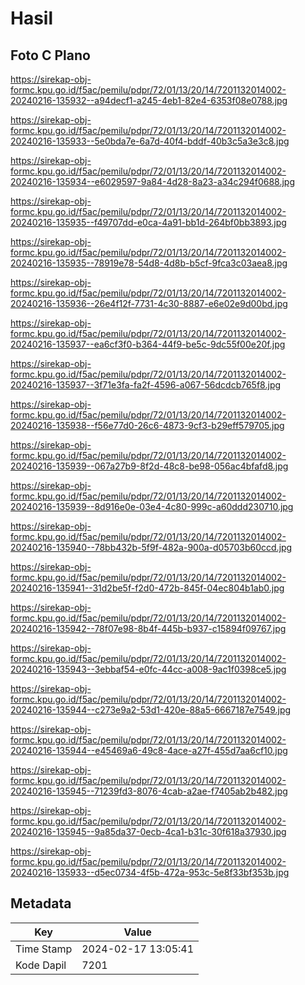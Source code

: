 # Hasil

## Foto C Plano

https://sirekap-obj-formc.kpu.go.id/f5ac/pemilu/pdpr/72/01/13/20/14/7201132014002-20240216-135932--a94decf1-a245-4eb1-82e4-6353f08e0788.jpg

https://sirekap-obj-formc.kpu.go.id/f5ac/pemilu/pdpr/72/01/13/20/14/7201132014002-20240216-135933--5e0bda7e-6a7d-40f4-bddf-40b3c5a3e3c8.jpg

https://sirekap-obj-formc.kpu.go.id/f5ac/pemilu/pdpr/72/01/13/20/14/7201132014002-20240216-135934--e6029597-9a84-4d28-8a23-a34c294f0688.jpg

https://sirekap-obj-formc.kpu.go.id/f5ac/pemilu/pdpr/72/01/13/20/14/7201132014002-20240216-135935--f49707dd-e0ca-4a91-bb1d-264bf0bb3893.jpg

https://sirekap-obj-formc.kpu.go.id/f5ac/pemilu/pdpr/72/01/13/20/14/7201132014002-20240216-135935--78919e78-54d8-4d8b-b5cf-9fca3c03aea8.jpg

https://sirekap-obj-formc.kpu.go.id/f5ac/pemilu/pdpr/72/01/13/20/14/7201132014002-20240216-135936--26e4f12f-7731-4c30-8887-e6e02e9d00bd.jpg

https://sirekap-obj-formc.kpu.go.id/f5ac/pemilu/pdpr/72/01/13/20/14/7201132014002-20240216-135937--ea6cf3f0-b364-44f9-be5c-9dc55f00e20f.jpg

https://sirekap-obj-formc.kpu.go.id/f5ac/pemilu/pdpr/72/01/13/20/14/7201132014002-20240216-135937--3f71e3fa-fa2f-4596-a067-56dcdcb765f8.jpg

https://sirekap-obj-formc.kpu.go.id/f5ac/pemilu/pdpr/72/01/13/20/14/7201132014002-20240216-135938--f56e77d0-26c6-4873-9cf3-b29eff579705.jpg

https://sirekap-obj-formc.kpu.go.id/f5ac/pemilu/pdpr/72/01/13/20/14/7201132014002-20240216-135939--067a27b9-8f2d-48c8-be98-056ac4bfafd8.jpg

https://sirekap-obj-formc.kpu.go.id/f5ac/pemilu/pdpr/72/01/13/20/14/7201132014002-20240216-135939--8d916e0e-03e4-4c80-999c-a60ddd230710.jpg

https://sirekap-obj-formc.kpu.go.id/f5ac/pemilu/pdpr/72/01/13/20/14/7201132014002-20240216-135940--78bb432b-5f9f-482a-900a-d05703b60ccd.jpg

https://sirekap-obj-formc.kpu.go.id/f5ac/pemilu/pdpr/72/01/13/20/14/7201132014002-20240216-135941--31d2be5f-f2d0-472b-845f-04ec804b1ab0.jpg

https://sirekap-obj-formc.kpu.go.id/f5ac/pemilu/pdpr/72/01/13/20/14/7201132014002-20240216-135942--78f07e98-8b4f-445b-b937-c15894f09767.jpg

https://sirekap-obj-formc.kpu.go.id/f5ac/pemilu/pdpr/72/01/13/20/14/7201132014002-20240216-135943--3ebbaf54-e0fc-44cc-a008-9ac1f0398ce5.jpg

https://sirekap-obj-formc.kpu.go.id/f5ac/pemilu/pdpr/72/01/13/20/14/7201132014002-20240216-135944--c273e9a2-53d1-420e-88a5-6667187e7549.jpg

https://sirekap-obj-formc.kpu.go.id/f5ac/pemilu/pdpr/72/01/13/20/14/7201132014002-20240216-135944--e45469a6-49c8-4ace-a27f-455d7aa6cf10.jpg

https://sirekap-obj-formc.kpu.go.id/f5ac/pemilu/pdpr/72/01/13/20/14/7201132014002-20240216-135945--71239fd3-8076-4cab-a2ae-f7405ab2b482.jpg

https://sirekap-obj-formc.kpu.go.id/f5ac/pemilu/pdpr/72/01/13/20/14/7201132014002-20240216-135945--9a85da37-0ecb-4ca1-b31c-30f618a37930.jpg

https://sirekap-obj-formc.kpu.go.id/f5ac/pemilu/pdpr/72/01/13/20/14/7201132014002-20240216-135933--d5ec0734-4f5b-472a-953c-5e8f33bf353b.jpg


## Metadata

| Key        | Value               |
| ---------- | ------------------- |
| Time Stamp | 2024-02-17 13:05:41 |
| Kode Dapil | 7201                |



